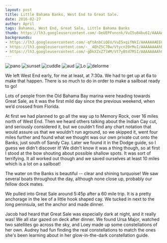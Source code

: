 ```yaml
---
layout: post
title: Little Bahama Banks, West End to Great Sale.
date: 2016-02-27
author: April
tags: Bahamas, West End, Great Sale, Little Bahama Banks
thumb: https://lh3.googleusercontent.com/-DeUEPFvncnk/VuI5u84bu6I/AAAAAAAEECw/SLLksFH9NZY/s640/blogger-image-1040512081.jpg
backgrounds:
- https://lh3.googleusercontent.com/-qftAnbCiQEU/VuI5xqifNkI/AAAAAAAEEC0/A3T2WPtZ_Nw/s640/blogger-image-243640801.jpg
- https://lh3.googleusercontent.com/-__4QhZ5C7Bw/Vtycn39rMuI/AAAAAAAAhBs/3sD80yqjMfw/s640/blogger-image-1971453330.jpg
- https://lh3.googleusercontent.com/-gDkXZxZ7lWM/Vt7yBtd7MSI/AAAAAAAAhCw/1EKJzZNWhpA/s640/blogger-image--1567804109.jpg
---
```


![pano](https://lh3.googleusercontent.com/-DeUEPFvncnk/VuI5u84bu6I/AAAAAAAEECw/SLLksFH9NZY/s640/blogger-image-1040512081.jpg)
![sunset](https://lh3.googleusercontent.com/-ya-u29c6ago/Vtyb__k6hTI/AAAAAAAAhBo/tQ3jxHSVBD0/s640/blogger-image--1337492899.jpg)
![cuddle](https://lh3.googleusercontent.com/-__4QhZ5C7Bw/Vtycn39rMuI/AAAAAAAAhBs/3sD80yqjMfw/s640/blogger-image-1971453330.jpg)
![aud](https://lh3.googleusercontent.com/-gDkXZxZ7lWM/Vt7yBtd7MSI/AAAAAAAAhCw/1EKJzZNWhpA/s640/blogger-image--1567804109.jpg)
![Lo](https://lh3.googleusercontent.com/-qftAnbCiQEU/VuI5xqifNkI/AAAAAAAEEC0/A3T2WPtZ_Nw/s640/blogger-image-243640801.jpg)
![delorme](https://3.bp.blogspot.com/-hzFNljynR00/VuI3mQ4kiVI/AAAAAAAEECA/J8yULjRY_08kxfy-nBVRDTJKEo3OwhNVw/s1600/Screen%2BShot%2B2016-03-10%2Bat%2B10.01.24%2BPM.png)

We left West End early, for me at least, at 7:30a. We had to get up at 6a to make that happen. There is so much to do in order to make a sailboat ready to go! 

Lots of people from the Old Bahama Bay marina were heading towards Great Sale, as it was the first mild day since the previous weekend, when we’d  crossed from Florida. 

At first we had planned to go all the way up to Memory Rock, over 16 miles north of West End. Then we heard others talking about the Indian Cay cut, and seriously considered it, but we couldn’t find any chart notation that would assure us that we wouldn’t run aground, so we skipped it, went four miles further and found what we thought was our own private cut onto the Banks, just south of Sandy Cay. Later we found it in the Dodge guide, so I guess we didn’t discover it! We didn’t know it was a thing though, so at first I stood at the bow shouting about possible shallow spots. It was sort of terrifying. It all worked out though and we saved ourselves at least 10 miles which is a lot on a sailboat! 

The water on the Banks is beautiful -- clear and shining turquoise! We saw several boats throughout the day, although none close up, probably our fellow dock mates. 

We pulled into Great Sale around 5:45p after a 60 mile trip. It is a pretty anchorage in the lee of a little hook shaped cay. We tucked in next to the long peninsula, set the anchor and made dinner. 

Jacob had heard that Great Sale was especially dark at night, and it really was!  We all star gazed on deck after dinner. We found Ursa Major,  watched two satellites go across the sky, and Loey made up some constellations of her own. Audrey had fun finding the real constellations to match the ones she's been learning about in her glow-in-the-dark constellation guide.  
